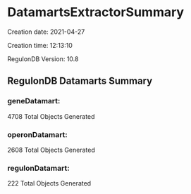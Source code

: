 # DatamartsExtractorSummary 
Creation date: 2021-04-27
 
Creation time: 12:13:10
 
RegulonDB Version: 10.8 

## RegulonDB Datamarts Summary 

 ### geneDatamart: 
 4708 Total Objects Generated
 ### operonDatamart: 
 2608 Total Objects Generated
 ### regulonDatamart: 
 222 Total Objects Generated